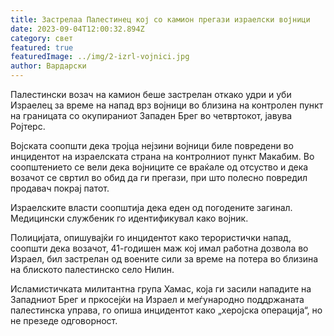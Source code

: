 ```yaml
---
title: Застрелаа Палестинец кој со камион прегази израелски војници
date: 2023-09-04T12:00:32.894Z
category: свет
featured: true
featuredImage: ../img/2-izrl-vojnici.jpg
author: Вардарски
---
```

Палестински возач на камион беше застрелан откако удри и уби Израелец за време на напад врз војници во близина на контролен пункт на границата со окупираниот Западен Брег во четвртокот, јавува Ројтерс.

Војската соопшти дека тројца нејзини војници биле повредени во инцидентот на израелската страна на контролниот пункт Макабим. Во соопштението се вели дека војниците се враќале од отсуство и дека возачот се свртил во обид да ги прегази, при што полесно повредил продавач покрај патот.

Израелските власти соопштија дека еден од погодените загинал. Медицински службеник го идентификувал како војник.

Полицијата, опишувајќи го инцидентот како терористички напад, соопшти дека возачот, 41-годишен маж кој имал работна дозвола во Израел, бил застрелан од воените сили за време на потера во близина на блиското палестинско село Нилин.

Исламистичката милитантна група Хамас, која ги засили нападите на Западниот Брег и пркосејќи на Израел и меѓународно поддржаната палестинска управа, го опиша инцидентот како „херојска операција“, но не презеде одговорност.